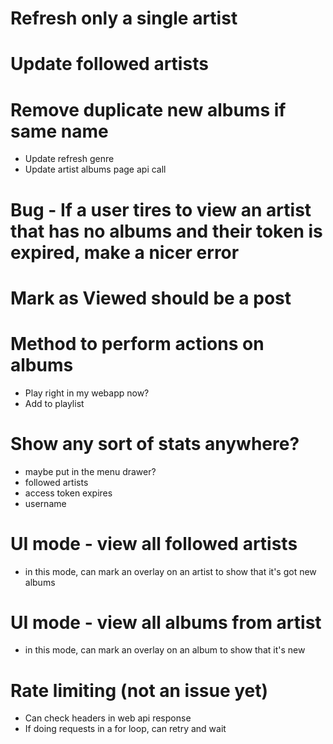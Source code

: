 # Refresh only a single artist

# Update followed artists

# Remove duplicate new albums if same name

- Update refresh genre
- Update artist albums page api call

# Bug - If a user tires to view an artist that has no albums and their token is expired, make a nicer error

# Mark as Viewed should be a post

# Method to perform actions on albums

- Play right in my webapp now?
- Add to playlist

# Show any sort of stats anywhere?

- maybe put in the menu drawer?
- followed artists
- access token expires
- username

# UI mode - view all followed artists

- in this mode, can mark an overlay on an artist to show that it's got new albums

# UI mode - view all albums from artist

- in this mode, can mark an overlay on an album to show that it's new

# Rate limiting (not an issue yet)

- Can check headers in web api response
- If doing requests in a for loop, can retry and wait
